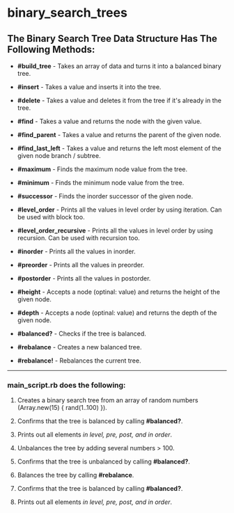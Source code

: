 # binary_search_trees
## **The Binary Search Tree Data Structure Has The Following Methods:**

* **#build_tree** - Takes an array of data and turns it into a balanced binary tree.

* **#insert** - Takes a value and inserts it into the tree.

* **#delete** - Takes a value and deletes it from the tree if it's already in the tree.

* **#find** - Takes a value and returns the node with the given value.

* **#find_parent** - Takes a value and returns the parent of the given node.

* **#find_last_left** - Takes a value and returns the left most element of the given node branch / subtree.

* **#maximum** - Finds the maximum node value from the tree.

* **#minimum** - Finds the minimum node value from the tree.

* **#successor** - Finds the inorder successor of the given node.

* **#level_order** - Prints all the values in level order by using iteration. Can be used with block too.

* **#level_order_recursive** - Prints all the values in level order by using recursion. Can be used with recursion too.

* **#inorder** - Prints all the values in inorder.

* **#preorder** - Prints all the values in preorder.

* **#postorder** - Prints all the values in postorder.

* **#height** - Accepts a node (optinal: value) and returns the height of the given node.

* **#depth** - Accepts a node (optinal: value) and returns the depth of the given node.

* **#balanced?** - Checks if the tree is balanced.

* **#rebalance** -  Creates a new balanced tree.

* **#rebalance!** -  Rebalances the current tree.
***
### **main_script.rb does the following:**

1. Creates a binary search tree from an array of random numbers (Array.new(15) { rand(1..100) }).

2. Confirms that the tree is balanced by calling **#balanced?**.

3. Prints out all elements *in level, pre, post, and in order*.

4. Unbalances the tree by adding several numbers > 100.

5. Confirms that the tree is unbalanced by calling **#balanced?**.

6. Balances the tree by calling **#rebalance**.

7. Confirms that the tree is balanced by calling **#balanced?**.

8. Prints out all elements *in level, pre, post, and in order*.
